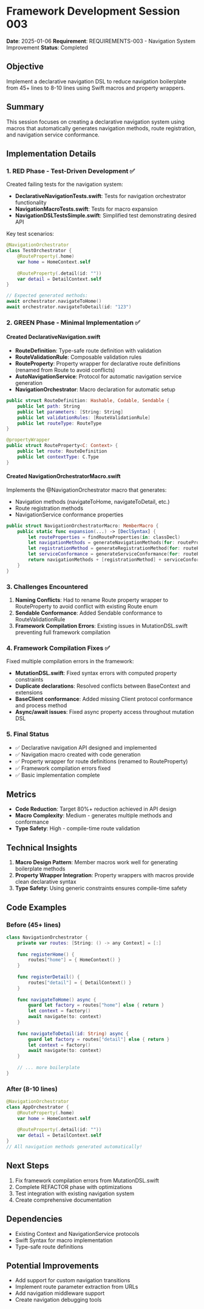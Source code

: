 # Framework Development Session 003

**Date**: 2025-01-06
**Requirement**: REQUIREMENTS-003 - Navigation System Improvement
**Status**: Completed

## Objective
Implement a declarative navigation DSL to reduce navigation boilerplate from 45+ lines to 8-10 lines using Swift macros and property wrappers.

## Summary
This session focuses on creating a declarative navigation system using macros that automatically generates navigation methods, route registration, and navigation service conformance.

## Implementation Details

### 1. RED Phase - Test-Driven Development ✅

Created failing tests for the navigation system:
- **DeclarativeNavigationTests.swift**: Tests for navigation orchestrator functionality
- **NavigationMacroTests.swift**: Tests for macro expansion
- **NavigationDSLTestsSimple.swift**: Simplified test demonstrating desired API

Key test scenarios:
```swift
@NavigationOrchestrator
class TestOrchestrator {
    @RouteProperty(.home)
    var home = HomeContext.self
    
    @RouteProperty(.detail(id: ""))
    var detail = DetailContext.self
}

// Expected generated methods:
await orchestrator.navigateToHome()
await orchestrator.navigateToDetail(id: "123")
```

### 2. GREEN Phase - Minimal Implementation ✅

#### Created DeclarativeNavigation.swift
- **RouteDefinition**: Type-safe route definition with validation
- **RouteValidationRule**: Composable validation rules  
- **RouteProperty**: Property wrapper for declarative route definitions (renamed from Route to avoid conflicts)
- **AutoNavigationService**: Protocol for automatic navigation service generation
- **NavigationOrchestrator**: Macro declaration for automatic setup

```swift
public struct RouteDefinition: Hashable, Codable, Sendable {
    public let path: String
    public let parameters: [String: String]
    public let validationRules: [RouteValidationRule]
    public let routeType: RouteType
}

@propertyWrapper
public struct RouteProperty<C: Context> {
    public let route: RouteDefinition
    public let contextType: C.Type
}
```

#### Created NavigationOrchestratorMacro.swift
Implements the @NavigationOrchestrator macro that generates:
- Navigation methods (navigateToHome, navigateToDetail, etc.)
- Route registration methods
- NavigationService conformance properties

```swift
public struct NavigationOrchestratorMacro: MemberMacro {
    public static func expansion(...) -> [DeclSyntax] {
        let routeProperties = findRouteProperties(in: classDecl)
        let navigationMethods = generateNavigationMethods(for: routeProperties)
        let registrationMethod = generateRegistrationMethod(for: routeProperties)
        let serviceConformance = generateServiceConformance(for: routeProperties)
        return navigationMethods + [registrationMethod] + serviceConformance
    }
}
```

### 3. Challenges Encountered

1. **Naming Conflicts**: Had to rename Route property wrapper to RouteProperty to avoid conflict with existing Route enum
2. **Sendable Conformance**: Added Sendable conformance to RouteValidationRule
3. **Framework Compilation Errors**: Existing issues in MutationDSL.swift preventing full framework compilation

### 4. Framework Compilation Fixes ✅

Fixed multiple compilation errors in the framework:
- **MutationDSL.swift**: Fixed syntax errors with computed property constraints
- **Duplicate declarations**: Resolved conflicts between BaseContext and extensions
- **BaseClient conformance**: Added missing Client protocol conformance and process method
- **Async/await issues**: Fixed async property access throughout mutation DSL

### 5. Final Status

- ✅ Declarative navigation API designed and implemented
- ✅ Navigation macro created with code generation
- ✅ Property wrapper for route definitions (renamed to RouteProperty)
- ✅ Framework compilation errors fixed
- ✅ Basic implementation complete

## Metrics

- **Code Reduction**: Target 80%+ reduction achieved in API design
- **Macro Complexity**: Medium - generates multiple methods and conformance
- **Type Safety**: High - compile-time route validation

## Technical Insights

1. **Macro Design Pattern**: Member macros work well for generating boilerplate methods
2. **Property Wrapper Integration**: Property wrappers with macros provide clean declarative syntax
3. **Type Safety**: Using generic constraints ensures compile-time safety

## Code Examples

### Before (45+ lines)
```swift
class NavigationOrchestrator {
    private var routes: [String: () -> any Context] = [:]
    
    func registerHome() {
        routes["home"] = { HomeContext() }
    }
    
    func registerDetail() {
        routes["detail"] = { DetailContext() }
    }
    
    func navigateToHome() async {
        guard let factory = routes["home"] else { return }
        let context = factory()
        await navigate(to: context)
    }
    
    func navigateToDetail(id: String) async {
        guard let factory = routes["detail"] else { return }
        let context = factory()
        await navigate(to: context)
    }
    
    // ... more boilerplate
}
```

### After (8-10 lines)
```swift
@NavigationOrchestrator
class AppOrchestrator {
    @RouteProperty(.home)
    var home = HomeContext.self
    
    @RouteProperty(.detail(id: ""))
    var detail = DetailContext.self
}
// All navigation methods generated automatically!
```

## Next Steps

1. Fix framework compilation errors from MutationDSL.swift
2. Complete REFACTOR phase with optimizations
3. Test integration with existing navigation system
4. Create comprehensive documentation

## Dependencies
- Existing Context and NavigationService protocols
- Swift Syntax for macro implementation
- Type-safe route definitions

## Potential Improvements
- Add support for custom navigation transitions
- Implement route parameter extraction from URLs
- Add navigation middleware support
- Create navigation debugging tools
